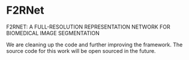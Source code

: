 # F2RNet
 F2RNET: A FULL-RESOLUTION REPRESENTATION NETWORK FOR BIOMEDICAL IMAGE SEGMENTATION


We are cleaning up the code and further improving the framework. The source code for this work will be open sourced in the future.

